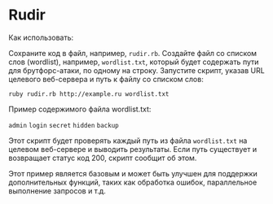# Rudir

Как использовать:

Сохраните код в файл, например, `rudir.rb`.
    Создайте файл со списком слов (wordlist), например, `wordlist.txt`, который будет содержать пути для брутфорс-атаки, по одному на строку.
    Запустите скрипт, указав URL целевого веб-сервера и путь к файлу со списком слов:

`ruby rudir.rb http://example.ru wordlist.txt`

Пример содержимого файла wordlist.txt:

`admin`
`login`
`secret`
`hidden`
`backup`

Этот скрипт будет проверять каждый путь из файла `wordlist.txt` на целевом веб-сервере и выводить результаты. Если путь существует и возвращает статус код 200, скрипт сообщит об этом.

Этот пример является базовым и может быть улучшен для поддержки дополнительных функций, таких как обработка ошибок, параллельное выполнение запросов и т.д.
